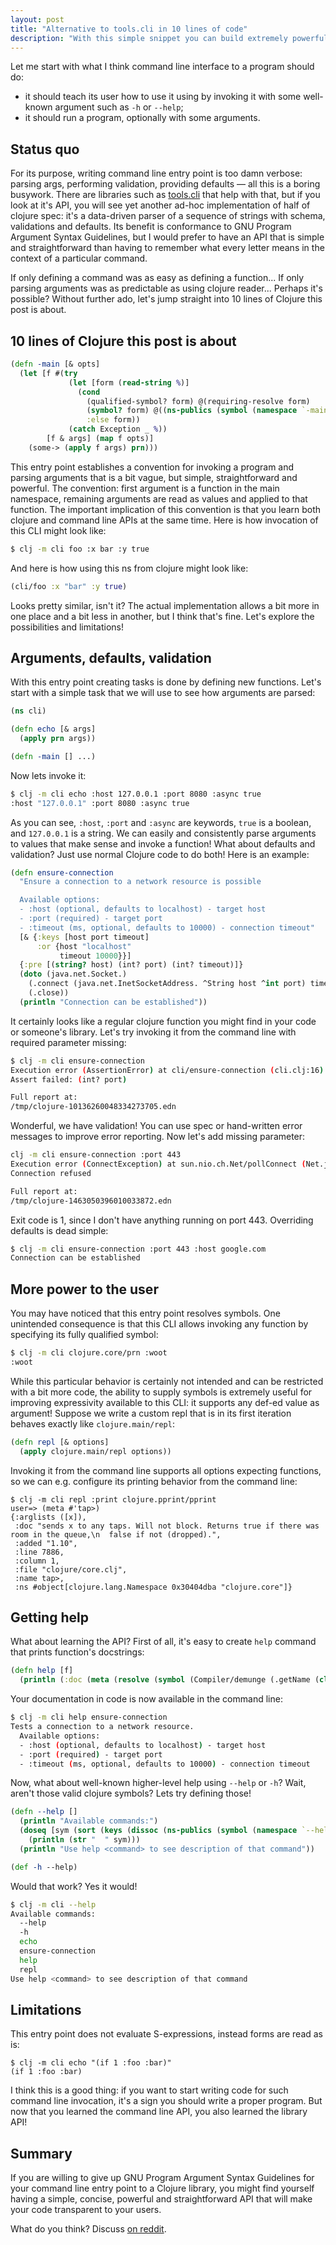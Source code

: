 ```yaml
---
layout: post
title: "Alternative to tools.cli in 10 lines of code"
description: "With this simple snippet you can build extremely powerful command line entry point to your clojure application"
---
```

Let me start with what I think command line interface to a program should do:
- it should teach its user how to use it using by invoking it with some well-known argument such as `-h` or `--help`;
- it should run a program, optionally with some arguments.

## Status quo

For its purpose, writing command line entry point is too damn verbose: parsing args, performing validation, providing defaults — all this is a boring busywork. There are libraries such as [tools.cli](https://github.com/clojure/tools.cli) that help with that, but if you look at it's API, you will see yet another ad-hoc implementation of half of clojure spec: it's a data-driven parser of a sequence of strings with schema, validations and defaults. Its benefit is conformance to GNU Program Argument Syntax Guidelines, but I would prefer to have an API that is simple and straightforward than having to remember what every letter means in the context of a particular command. 

If only defining a command was as easy as defining a function... If only parsing arguments was as predictable as using clojure reader... Perhaps it's possible? Without further ado, let's jump straight into 10 lines of Clojure this post is about.

## 10 lines of Clojure this post is about

```clojure
(defn -main [& opts]
  (let [f #(try
             (let [form (read-string %)]
               (cond
                 (qualified-symbol? form) @(requiring-resolve form)
                 (symbol? form) @((ns-publics (symbol (namespace `-main))) form)
                 :else form))
             (catch Exception _ %))
        [f & args] (map f opts)]
    (some-> (apply f args) prn)))
```
This entry point establishes a convention for invoking a program and parsing arguments that is a bit vague, but simple, straightforward and powerful. The convention: first argument is a function in the main namespace, remaining arguments are read as values and applied to that function. The important implication of this convention is that you learn both clojure and command line APIs at the same time. Here is how invocation of this CLI might look like:
```sh
$ clj -m cli foo :x bar :y true
```
And here is how using this ns from clojure might look like:
```clj
(cli/foo :x "bar" :y true)
```
Looks pretty similar, isn't it? The actual implementation allows a bit more in one place and a bit less in another, but I think that's fine. Let's explore the possibilities and limitations! 

## Arguments, defaults, validation

With this entry point creating tasks is done by defining new functions. Let's start with a simple task that we will use to see how arguments are parsed:
```clojure
(ns cli)

(defn echo [& args]
  (apply prn args))

(defn -main [] ...)
```
Now lets invoke it:
```sh
$ clj -m cli echo :host 127.0.0.1 :port 8080 :async true
:host "127.0.0.1" :port 8080 :async true
```
As you can see, `:host`, `:port` and `:async` are keywords, `true` is a boolean, and `127.0.0.1` is a string. We can easily and consistently parse arguments to values that make sense and invoke a function! What about defaults and validation? Just use normal Clojure code to do both! Here is an example:

```clojure
(defn ensure-connection
  "Ensure a connection to a network resource is possible

  Available options:
  - :host (optional, defaults to localhost) - target host
  - :port (required) - target port
  - :timeout (ms, optional, defaults to 10000) - connection timeout"
  [& {:keys [host port timeout]
      :or {host "localhost"
           timeout 10000}}]
  {:pre [(string? host) (int? port) (int? timeout)]}
  (doto (java.net.Socket.)
    (.connect (java.net.InetSocketAddress. ^String host ^int port) timeout)
    (.close))
  (println "Connection can be established"))
```
It certainly looks like a regular clojure function you might find in your code or someone's library. Let's try invoking it from the command line with required parameter missing:
```sh
$ clj -m cli ensure-connection
Execution error (AssertionError) at cli/ensure-connection (cli.clj:16).
Assert failed: (int? port)

Full report at:
/tmp/clojure-10136260048334273705.edn
```
Wonderful, we have validation! You can use spec or hand-written error messages to improve error reporting. Now let's add missing parameter:
```sh
clj -m cli ensure-connection :port 443
Execution error (ConnectException) at sun.nio.ch.Net/pollConnect (Net.java:-2).
Connection refused

Full report at:
/tmp/clojure-1463050396010033872.edn
```
Exit code is 1, since I don't have anything running on port 443. Overriding defaults is dead simple:
```sh
$ clj -m cli ensure-connection :port 443 :host google.com
Connection can be established
```

## More power to the user

You may have noticed that this entry point resolves symbols. One unintended consequence is that this CLI allows invoking any function by specifying its fully qualified symbol:
```sh
$ clj -m cli clojure.core/prn :woot
:woot
```
While this particular behavior is certainly not intended and can be restricted with a bit more code, the ability to supply symbols is extremely useful for improving expressivity available to this CLI: it supports any def-ed value as argument! Suppose we write a custom repl that is in its first iteration behaves exactly like `clojure.main/repl`:
```clojure
(defn repl [& options]
  (apply clojure.main/repl options))
```
Invoking it from the command line supports all options expecting functions, so we can e.g. configure its printing behavior from the command line:
```
$ clj -m cli repl :print clojure.pprint/pprint
user=> (meta #'tap>)
{:arglists ([x]),
 :doc "sends x to any taps. Will not block. Returns true if there was room in the queue,\n  false if not (dropped).",
 :added "1.10",
 :line 7886,
 :column 1,
 :file "clojure/core.clj",
 :name tap>,
 :ns #object[clojure.lang.Namespace 0x30404dba "clojure.core"]}
```

## Getting help

What about learning the API? First of all, it's easy to create `help` command that prints function's docstrings:
```clojure
(defn help [f]
  (println (:doc (meta (resolve (symbol (Compiler/demunge (.getName (class f)))))))))
```
Your documentation in code is now available in the command line:
```sh
$ clj -m cli help ensure-connection
Tests a connection to a network resource.
  Available options:
  - :host (optional, defaults to localhost) - target host
  - :port (required) - target port
  - :timeout (ms, optional, defaults to 10000) - connection timeout
```
Now, what about well-known higher-level help using `--help` or `-h`? Wait, aren't those valid clojure symbols? Lets try defining those!
```clojure
(defn --help []
  (println "Available commands:")
  (doseq [sym (sort (keys (dissoc (ns-publics (symbol (namespace `--help))) '-main)))]
    (println (str "  " sym)))
  (println "Use help <command> to see description of that command"))

(def -h --help)
```
Would that work? Yes it would!
```sh
$ clj -m cli --help
Available commands:
  --help
  -h
  echo
  ensure-connection
  help
  repl
Use help <command> to see description of that command
```

## Limitations

This entry point does not evaluate S-expressions, instead forms are read as is:
```
$ clj -m cli echo "(if 1 :foo :bar)"
(if 1 :foo :bar)
```
I think this is a good thing: if you want to start writing code for such command line invocation, it's a sign you should write a proper program. But now that you learned the command line API, you also learned the library API!

## Summary

If you are willing to give up GNU Program Argument Syntax Guidelines for your command line entry point to a Clojure library, you might find yourself having a simple, concise, powerful and straightforward API that will make your code transparent to your users.

What do you think? Discuss [on reddit](https://www.reddit.com/r/Clojure/comments/hynnhy/alternative_to_toolscli_in_10_lines_of_code/).